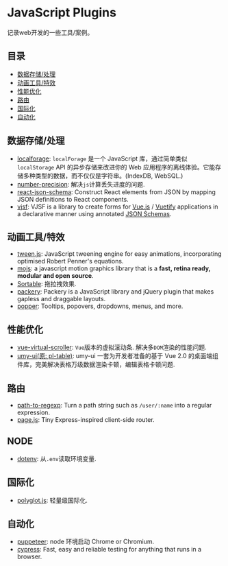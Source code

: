 # JavaScript Plugins

记录web开发的一些工具/案例。

## 目录

+ [数据存储/处理](#数据存储/处理)
+ [动画工具/特效](#动画工具/特效)
+ [性能优化](#性能优化)
+ [路由](#路由)
+ [国际化](#国际化)
+ [自动化](#自动化)

## 数据存储/处理

+ [localforage](http://localforage.docschina.org/): `localForage` 是一个 JavaScript 库，通过简单类似 `localStorage` API 的异步存储来改进你的 Web 应用程序的离线体验。它能存储多种类型的数据，而不仅仅是字符串。(IndexDB, WebSQL.)
+ [number-precision](): 解决`js`计算丢失进度的问题.
+ [react-json-schema](https://github.com/TechniqueSoftware/react-json-schema): Construct React elements from JSON by mapping JSON definitions to React components.
+ [vjsf](https://koumoul-dev.github.io/vuetify-jsonschema-form/latest/getting-started): VJSF is a library to create forms for [Vue.js](https://vuejs.org/) / [Vuetify](https://vuetifyjs.com/) applications in a declarative manner using annotated [JSON Schemas](https://json-schema.org/).

## 动画工具/特效

+ [tween.js](https://github.com/tweenjs/tween.js): JavaScript tweening engine for easy animations, incorporating optimised Robert Penner's equations.
+ [mojs](https://github.com/mojs/mojs): a javascript motion graphics library that is a **fast, retina ready, modular and open source**.
+ [Sortable](https://github.com/SortableJS/Sortable): 拖拉拽效果.
+ [packery](https://github.com/metafizzy/packery): Packery is a JavaScript library and jQuery plugin that makes gapless and draggable layouts.
+ [popper](https://popper.js.org/): Tooltips, popovers, dropdowns, menus, and more.

## 性能优化

+ [vue-virtual-scroller](https://github.com/Akryum/vue-virtual-scroller): `Vue`版本的虚拟滚动条. 解决多`DOM`渲染的性能问题.
+ [umy-ui(原: pl-table)](https://github.com/u-leo/umy-ui): umy-ui 一套为开发者准备的基于 Vue 2.0 的桌面端组件库，完美解决表格万级数据渲染卡顿，编辑表格卡顿问题.

## 路由

+ [path-to-regexp](https://github.com/pillarjs/path-to-regexp): Turn a path string such as `/user/:name` into a regular expression.
+ [page.js](https://github.com/visionmedia/page.js): Tiny Express-inspired client-side router.

## NODE

+ [dotenv](https://github.com/motdotla/dotenv): 从`.env`读取环境变量.

## 国际化

+ [polyglot.js](https://github.com/airbnb/polyglot.js): 轻量级国际化.

## 自动化

+ [puppeteer](https://github.com/puppeteer/puppeteer): node 环境启动 Chrome or Chromium.
+ [cypress](https://github.com/cypress-io/cypress): Fast, easy and reliable testing for anything that runs in a browser.
